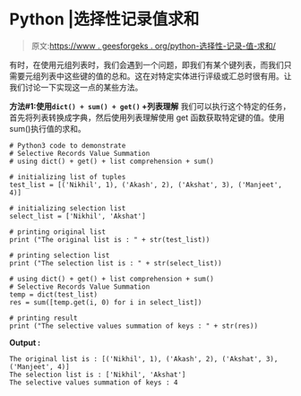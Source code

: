 # Python |选择性记录值求和

> 原文:[https://www . geesforgeks . org/python-选择性-记录-值-求和/](https://www.geeksforgeeks.org/python-selective-records-value-summation/)

有时，在使用元组列表时，我们会遇到一个问题，即我们有某个键列表，而我们只需要元组列表中这些键的值的总和。这在对特定实体进行评级或汇总时很有用。让我们讨论一下实现这一点的某些方法。

**方法#1:使用`dict() + sum() + get()` +列表理解**
我们可以执行这个特定的任务，首先将列表转换成字典，然后使用列表理解使用 get 函数获取特定键的值。使用 sum()执行值的求和。

```
# Python3 code to demonstrate 
# Selective Records Value Summation
# using dict() + get() + list comprehension + sum()

# initializing list of tuples 
test_list = [('Nikhil', 1), ('Akash', 2), ('Akshat', 3), ('Manjeet', 4)]

# initializing selection list 
select_list = ['Nikhil', 'Akshat']

# printing original list 
print ("The original list is : " + str(test_list))

# printing selection list 
print ("The selection list is : " + str(select_list))

# using dict() + get() + list comprehension + sum()
# Selective Records Value Summation
temp = dict(test_list)
res = sum([temp.get(i, 0) for i in select_list])

# printing result
print ("The selective values summation of keys : " + str(res))
```

**Output :**

```
The original list is : [('Nikhil', 1), ('Akash', 2), ('Akshat', 3), ('Manjeet', 4)]
The selection list is : ['Nikhil', 'Akshat']
The selective values summation of keys : 4

```